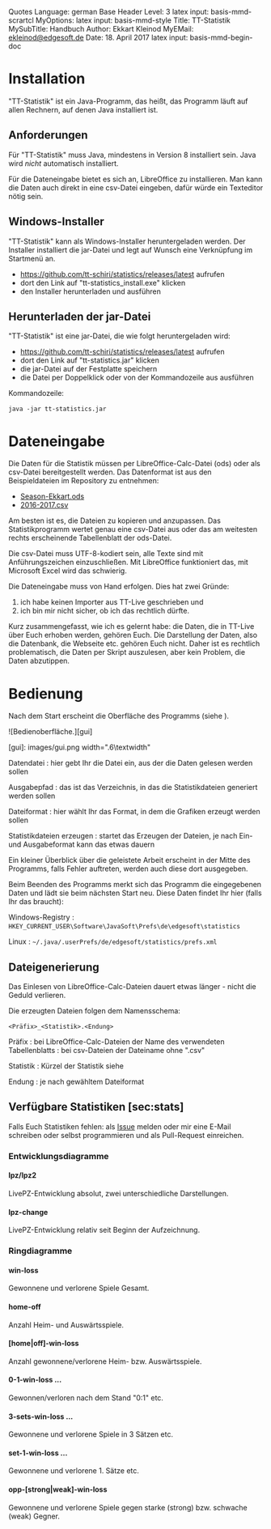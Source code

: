 Quotes Language:		german
Base Header Level:	3
latex input:				basis-mmd-scrartcl
MyOptions:
latex input:				basis-mmd-style
Title:							TT-Statistik
MySubTitle:					Handbuch
Author:							Ekkart Kleinod
MyEMail:						ekleinod@edgesoft.de
Date:								18. April 2017
latex input:				basis-mmd-begin-doc

<!-- \maketitle -->

<!-- \tableofcontents -->

<!-- \cleardoublepage -->
# Installation

"TT-Statistik" ist ein Java-Programm, das heißt, das Programm läuft auf allen Rechnern, auf denen Java installiert ist.

## Anforderungen

Für "TT-Statistik" muss Java, mindestens in Version 8 installiert sein.
Java wird *nicht* automatisch installiert.

Für die Dateneingabe bietet es sich an, LibreOffice zu installieren.
Man kann die Daten auch direkt in eine csv-Datei eingeben, dafür würde ein Texteditor nötig sein.

## Windows-Installer

"TT-Statistik" kann als Windows-Installer heruntergeladen werden.
Der Installer installiert die jar-Datei und legt auf Wunsch eine Verknüpfung im Startmenü an.

- https://github.com/tt-schiri/statistics/releases/latest aufrufen
- dort den Link auf "tt-statistics_install.exe" klicken
- den Installer herunterladen und ausführen

## Herunterladen der jar-Datei

"TT-Statistik" ist eine jar-Datei, die wie folgt heruntergeladen wird:

- https://github.com/tt-schiri/statistics/releases/latest aufrufen
- dort den Link auf "tt-statistics.jar" klicken
- die jar-Datei auf der Festplatte speichern
- die Datei per Doppelklick oder von der Kommandozeile aus ausführen

Kommandozeile:

	java -jar tt-statistics.jar

<!-- \cleardoublepage -->
# Dateneingabe

Die Daten für die Statistik müssen per LibreOffice-Calc-Datei (ods) oder als csv-Datei bereitgestellt werden.
Das Datenformat ist aus den Beispieldateien im Repository zu entnehmen:

- [Season-Ekkart.ods](https://github.com/tt-schiri/statistics/blob/master/data/Einzel.ods)
- [2016-2017.csv](https://github.com/tt-schiri/statistics/blob/master/data/Einzel_2016-2017.csv)

Am besten ist es, die Dateien zu kopieren und anzupassen.
Das Statistikprogramm wertet genau eine csv-Datei aus oder das am weitesten rechts erscheinende Tabellenblatt der ods-Datei.

Die csv-Datei muss UTF-8-kodiert sein, alle Texte sind mit Anführungszeichen einzuschließen.
Mit LibreOffice funktioniert das, mit Microsoft Excel wird das schwierig.

Die Dateneingabe muss von Hand erfolgen.
Dies hat zwei Gründe:

1. ich habe keinen Importer aus TT-Live geschrieben und
2. ich bin mir nicht sicher, ob ich das rechtlich dürfte.

Kurz zusammengefasst, wie ich es gelernt habe:
die Daten, die in TT-Live über Euch erhoben werden, gehören Euch.
Die Darstellung der Daten, also die Datenbank, die Webseite etc. gehören Euch nicht.
Daher ist es rechtlich problematisch, die Daten per Skript auszulesen, aber kein Problem, die Daten abzutippen.



<!-- \cleardoublepage -->
# Bedienung

Nach dem Start erscheint die Oberfläche des Programms (siehe [](#gui)).

![Bedienoberfläche.][gui]

[gui]: images/gui.png width=".6\textwidth"

Datendatei
: hier gebt Ihr die Datei ein, aus der die Daten gelesen werden sollen

Ausgabepfad
: das ist das Verzeichnis, in das die Statistikdateien generiert werden sollen

Dateiformat
: hier wählt Ihr das Format, in dem die Grafiken erzeugt werden sollen

Statistikdateien erzeugen
: startet das Erzeugen der Dateien, je nach Ein- und Ausgabeformat kann das etwas dauern

Ein kleiner Überblick über die geleistete Arbeit erscheint in der Mitte des Programms, falls Fehler auftreten, werden auch diese dort ausgegeben.

Beim Beenden des Programms merkt sich das Programm die eingegebenen Daten und lädt sie beim nächsten Start neu.
Diese Daten findet Ihr hier (falls Ihr das braucht):

Windows-Registry
:	`HKEY_CURRENT_USER\Software\JavaSoft\Prefs\de\edgesoft\statistics`

Linux
: `~/.java/.userPrefs/de/edgesoft/statistics/prefs.xml`

## Dateigenerierung

Das Einlesen von LibreOffice-Calc-Dateien dauert etwas länger - nicht die Geduld verlieren.

Die erzeugten Dateien folgen dem Namensschema:

	<Präfix>_<Statistik>.<Endung>

Präfix
: bei LibreOffice-Calc-Dateien der Name des verwendeten Tabellenblatts
: bei csv-Dateien der Dateiname ohne ".csv"

Statistik
: Kürzel der Statistik siehe [](#sec:stats)

Endung
: je nach gewähltem Dateiformat

## Verfügbare Statistiken [sec:stats]

Falls Euch Statistiken fehlen: als [Issue](https://github.com/tt-schiri/statistics/issues) melden oder mir eine E-Mail schreiben oder selbst programmieren und als Pull-Request einreichen.

### Entwicklungsdiagramme

#### lpz/lpz2

LivePZ-Entwicklung absolut, zwei unterschiedliche Darstellungen.

#### lpz-change

LivePZ-Entwicklung relativ seit Beginn der Aufzeichnung.


### Ringdiagramme

#### win-loss

Gewonnene und verlorene Spiele Gesamt.

#### home-off

Anzahl Heim- und Auswärtsspiele.

#### [home|off]-win-loss

Anzahl gewonnene/verlorene Heim- bzw. Auswärtsspiele.

#### 0-1-win-loss ...

Gewonnen/verloren nach dem Stand "0:1" etc.

#### 3-sets-win-loss ...

Gewonnene und verlorene Spiele in 3 Sätzen etc.

#### set-1-win-loss ...

Gewonnene und verlorene 1. Sätze etc.

#### opp-[strong|weak]-win-loss

Gewonnene und verlorene Spiele gegen starke (strong) bzw. schwache (weak) Gegner.
